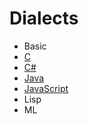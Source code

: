# Dialects

- Basic
- [C](https://github.com/andrew-johnson-4/CompilersIndex/tree/main/dialect/c#readme)
- [C#](https://github.com/andrew-johnson-4/CompilersIndex/tree/main/dialect/csharp#readme)
- [Java](https://github.com/andrew-johnson-4/CompilersIndex/tree/main/dialect/java#readme)
- [JavaScript](https://github.com/andrew-johnson-4/CompilersIndex/tree/main/dialect/javascript#readme)
- Lisp
- ML
